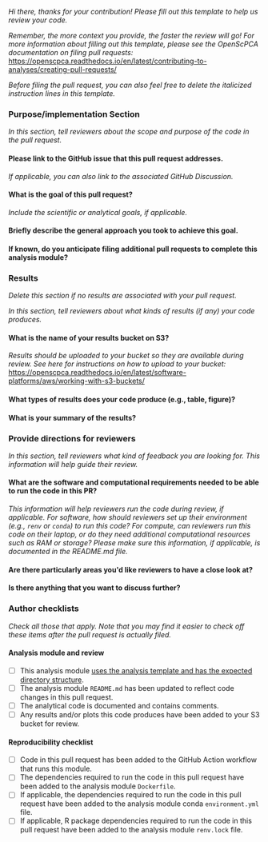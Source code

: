 _Hi there, thanks for your contribution!_
_Please fill out this template to help us review your code._

_Remember, the more context you provide, the faster the review will go!_
_For more information about filling out this template, please see the OpenScPCA documentation on filing pull requests:_
 https://openscpca.readthedocs.io/en/latest/contributing-to-analyses/creating-pull-requests/

_Before filing the pull request, you can also feel free to delete the italicized instruction lines in this template._



### Purpose/implementation Section

_In this section, tell reviewers about the scope and purpose of the code in the pull request._

#### Please link to the GitHub issue that this pull request addresses.

_If applicable, you can also link to the associated GitHub Discussion._


#### What is the goal of this pull request?

_Include the scientific or analytical goals, if applicable._



#### Briefly describe the general approach you took to achieve this goal.



#### If known, do you anticipate filing additional pull requests to complete this analysis module?



### Results

_Delete this section if no results are associated with your pull request._

_In this section, tell reviewers about what kinds of results (if any) your code produces._

#### What is the name of your results bucket on S3?

_Results should be uploaded to your bucket so they are available during review._
_See here for instructions on how to upload to your bucket:_
https://openscpca.readthedocs.io/en/latest/software-platforms/aws/working-with-s3-buckets/


#### What types of results does your code produce (e.g., table, figure)?


#### What is your summary of the results?




### Provide directions for reviewers

_In this section, tell reviewers what kind of feedback you are looking for._
_This information will help guide their review._

#### What are the software and computational requirements needed to be able to run the code in this PR?

_This information will help reviewers run the code during review, if applicable._
_For software, how should reviewers set up their environment (e.g., `renv` or `conda`) to run this code?_
_For compute, can reviewers run this code on their laptop, or do they need additional computational resources such as RAM or storage?_
_Please make sure this information, if applicable, is documented in the README.md file._



#### Are there particularly areas you'd like reviewers to have a close look at?



#### Is there anything that you want to discuss further?






### Author checklists

_Check all those that apply._
_Note that you may find it easier to check off these items after the pull request is actually filed._


#### Analysis module and review

- [ ] This analysis module [uses the analysis template and has the expected directory structure](https://openscpca.readthedocs.io/en/latest/contributing-to-analyses/analysis-modules/).
- [ ] The analysis module `README.md` has been updated to reflect code changes in this pull request.
- [ ] The analytical code is documented and contains comments.
- [ ] Any results and/or plots this code produces have been added to your S3 bucket for review.

#### Reproducibility checklist

- [ ] Code in this pull request has been added to the GitHub Action workflow that runs this module.
- [ ] The dependencies required to run the code in this pull request have been added to the analysis module `Dockerfile`.
- [ ] If applicable, the dependencies required to run the code in this pull request have been added to the analysis module conda `environment.yml` file.
- [ ] If applicable, R package dependencies required to run the code in this pull request have been added to the analysis module `renv.lock` file.
